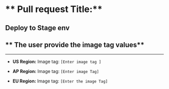 # ** Pull request Title:**
Deploy to Stage env
----
## ** The user  provide the image tag values**
----

- **US Region:**
Image tag: `[Enter image tag ]`

- **AP Region:**
Image tag: `[Enter image Tag]`

- **EU Region:**
Image tag: `[Enter the image Tag]`